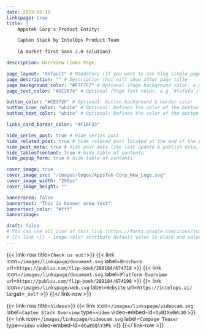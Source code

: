 ```yaml
---
date: 2023-05-19
linkspage: true
title: |
    Appstek Corp's Product Entity:

    Capten Stack by IntelOps Product Team 
    
    (A market-first SaaS 2.0 solution)

description: Overview Links Page.

page_layout: "default" # Mandatory (If you want to use blog single page layout)
page_description: "" # Description that will show after page title
page_background_color: "#F7F7F7" # Optional (Page background color. e.g `#fafafa`)
page_text_color: "#1C2674" # Optional (Page Text color. e.g `#fafafa`)

button_color: "#CE372F" # Optional: button background & border color
button_icon_color: "white" # Optional: Defines the color of the button icon and it will also serve as the hover state color.
button_text_color: "white" # Optional: Defines the color of the button text and it will also serve as the hover state color.

links_card_border_color: "#F16F33"

hide_series_post: true # Hide series post
hide_related_post: true # hide related post located at the end of the page
hide_post_meta: true # hide post meta like last update & publish data, estimated reading time etc.
hide_tableofcontent: true # hide table of contents
hide_popup_form: true # hide table of contents

cover_image: true
cover_image_src: "/images/logos/AppsTek-Corp_New_Logo.svg"
cover_image_width: "200px"
cover_image_height: ""

bannerarea: false
bannertext: "This is banner area text"
bannertext_color: "#fff"
bannerimage:

draft: false
# You can use all icon of this link (https://fonts.google.com/icons?icon.set=Material+Symbols) as link shortcode icon value
# {{< link >}} - image-color attribute default value is black and value can be only white.
---
```


{{< link-row title=`Check us out!`>}}
{{< link icon=`/images/linkspage/document.svg` label=`Brochure` url=`https://publuu.com/flip-book/289184/674718` >}}
{{< link icon=`/images/linkspage/document.svg` label=`Platform Overview` url=`https://publuu.com/flip-book/289184/674198` >}}
{{< link icon=`/images/linkspage/web.svg` label=`Website` url=`https://intelops.ai/` target=`_self` >}}
{{</ link-row >}}

{{< link-row title=`Videos`>}}
{{< link icon=`/images/linkspage/videocam.svg` label=`Capten Stack Overview` type=`video` video-embed-id=`OpNIXe0Wc30` >}}
{{< link icon=`/images/linkspage/videocam.svg` label=`Compage Teaser` type=`video` video-embed-id=`6CwEGQlY3Pk` >}}
{{</ link-row >}}
